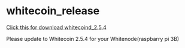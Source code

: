 # whitecoin_release

[Click this for download whitecoind_2.5.4](https://github.com/xwchelp/whitecoin_release/raw/master/whitecoind_2.5.4)

Please update to Whitecoin 2.5.4 for your Whitenode(raspbarry pi 3B)

